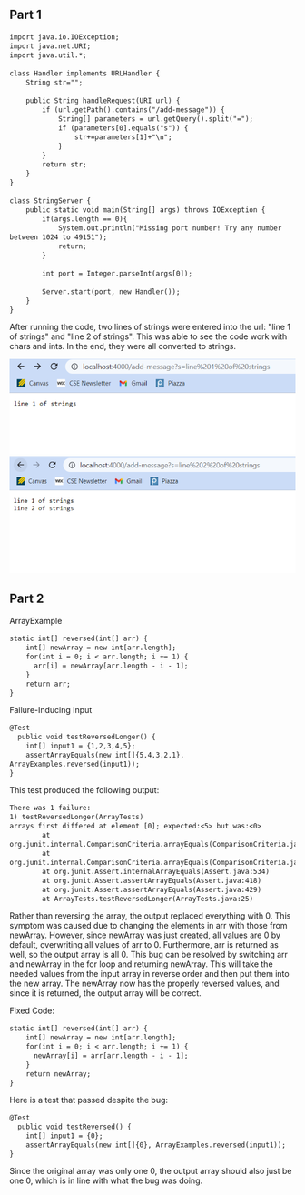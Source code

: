 ## Part 1
```
import java.io.IOException;
import java.net.URI;
import java.util.*;

class Handler implements URLHandler {
    String str="";

    public String handleRequest(URI url) {
        if (url.getPath().contains("/add-message")) {
            String[] parameters = url.getQuery().split("=");
            if (parameters[0].equals("s")) {
                str+=parameters[1]+"\n";
            }
        }
        return str;
    }
}

class StringServer {
    public static void main(String[] args) throws IOException {
        if(args.length == 0){
            System.out.println("Missing port number! Try any number between 1024 to 49151");
            return;
        }

        int port = Integer.parseInt(args[0]);

        Server.start(port, new Handler());
    }
}
```

After running the code, two lines of strings were entered into the url: "line 1 of strings" and "line 2 of strings". This was able to see the code work with chars and ints. In the end, they were all converted to strings.

![sc1](https://github.com/jliu0140/cse15l-lab-reports/blob/main/report2/addmessagess.PNG?raw=true)
![sc2](https://github.com/jliu0140/cse15l-lab-reports/blob/main/report2/addmessagess2.PNG?raw=true)

## Part 2
ArrayExample
```
static int[] reversed(int[] arr) {
    int[] newArray = new int[arr.length];
    for(int i = 0; i < arr.length; i += 1) {
      arr[i] = newArray[arr.length - i - 1];
    }
    return arr;
}
```
Failure-Inducing Input
```
@Test
  public void testReversedLonger() {
    int[] input1 = {1,2,3,4,5};
    assertArrayEquals(new int[]{5,4,3,2,1}, ArrayExamples.reversed(input1));
}
```
This test produced the following output:
```
There was 1 failure:
1) testReversedLonger(ArrayTests)
arrays first differed at element [0]; expected:<5> but was:<0>
        at org.junit.internal.ComparisonCriteria.arrayEquals(ComparisonCriteria.java:78)
        at org.junit.internal.ComparisonCriteria.arrayEquals(ComparisonCriteria.java:28)
        at org.junit.Assert.internalArrayEquals(Assert.java:534)
        at org.junit.Assert.assertArrayEquals(Assert.java:418)
        at org.junit.Assert.assertArrayEquals(Assert.java:429)
        at ArrayTests.testReversedLonger(ArrayTests.java:25)
 ```
Rather than reversing the array, the output replaced everything with 0. This symptom was caused due to changing the elements in arr with those from newArray. However, since newArray was just created, all values are 0 by default, overwriting all values of arr to 0. Furthermore, arr is returned as well, so the output array is all 0. This bug can be resolved by switching arr and newArray in the for loop and returning newArray. This will take the needed values from the input array in reverse order and then put them into the new array. The newArray now has the properly reversed values, and since it is returned, the output array will be correct.

Fixed Code:
```
static int[] reversed(int[] arr) {
    int[] newArray = new int[arr.length];
    for(int i = 0; i < arr.length; i += 1) {
      newArray[i] = arr[arr.length - i - 1];
    }
    return newArray;
}
```
Here is a test that passed despite the bug:
```
@Test
  public void testReversed() {
    int[] input1 = {0};
    assertArrayEquals(new int[]{0}, ArrayExamples.reversed(input1));
}
```
Since the original array was only one 0, the output array should also just be one 0, which is in line with what the bug was doing.
